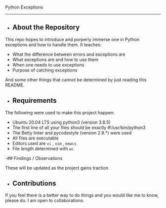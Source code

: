 Python Exceptions
***

- ## About the Repository

This repo hopes to introduce and porperly immerse one in Python exceptions and how to handle them. It teaches:
- What the difference between errors and exceptions are
- What exceptions are and how to use them
- When one needs to use exceptions
- Purpose of catching exceptions

And some other things that cannot be determined by just reading this README.

- ## Requirements

The following were used to make this project happen:

-  Ubuntu 20.04 LTS using python3 (version 3.8.5)
- The first line of all your files should be exactly #!/usr/bin/python3
- The Betty linter and  pycodestyle (version 2.8.*) were used
- All files are executable
- Editors used are `vi` , `vim` , `emacs`
- File length determined with `wc`

-## Findings / Observations

These will be updated as the project gains traction

- ## Contributions

If you feel there is a better way to do things and you would like me to know, please do. I am open to collaborations. 